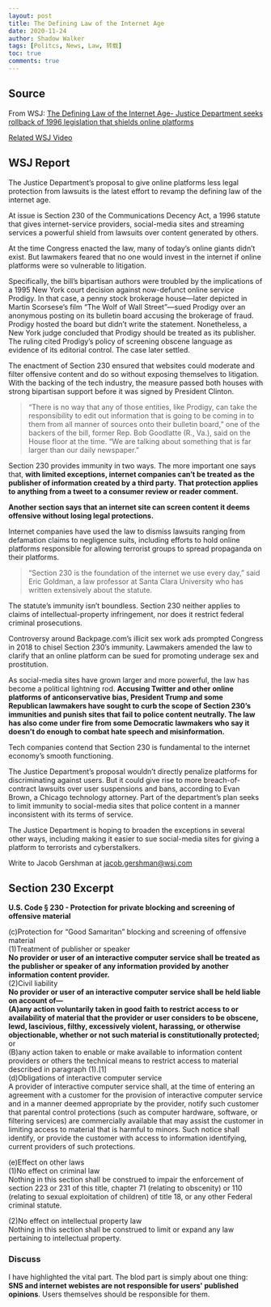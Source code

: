 ```yaml
---
layout: post
title: The Defining Law of the Internet Age
date: 2020-11-24
author: Shadow Walker
tags: [Politcs, News, Law, 转载]
toc: true
comments: true
---
```


## Source

From WSJ: [The Defining Law of the Internet Age- Justice Department seeks rollback of 1996 legislation that shields online platforms](https://www.wsj.com/articles/the-defining-law-of-the-internet-age-11592412911)

[Related WSJ Video](https://www.youtube.com/watch?v=FHTc6s5YTbU&ab_channel=WallStreetJournal)

## WSJ Report

The Justice Department’s proposal to give online platforms less legal protection from lawsuits is the latest effort to revamp the defining law of the internet age.

At issue is Section 230 of the Communications Decency Act, a 1996 statute that gives internet-service providers, social-media sites and streaming services a powerful shield from lawsuits over content generated by others.

At the time Congress enacted the law, many of today’s online giants didn’t exist. But lawmakers feared that no one would invest in the internet if online platforms were so vulnerable to litigation.

Specifically, the bill’s bipartisan authors were troubled by the implications of a 1995 New York court decision against now-defunct online service Prodigy. In that case, a penny stock brokerage house—later depicted in Martin Scorsese’s film “The Wolf of Wall Street”—sued Prodigy over an anonymous posting on its bulletin board accusing the brokerage of fraud. Prodigy hosted the board but didn’t write the statement. Nonetheless, a New York judge concluded that Prodigy should be treated as its publisher. The ruling cited Prodigy’s policy of screening obscene language as evidence of its editorial control. The case later settled.

The enactment of Section 230 ensured that websites could moderate and filter offensive content and do so without exposing themselves to litigation. With the backing of the tech industry, the measure passed both houses with strong bipartisan support before it was signed by President Clinton.

> “There is no way that any of those entities, like Prodigy, can take the responsibility to edit out information that is going to be coming in to them from all manner of sources onto their bulletin board,” one of the backers of the bill, former Rep. Bob Goodlatte (R., Va.), said on the House floor at the time. “We are talking about something that is far larger than our daily newspaper.”

Section 230 provides immunity in two ways. The more important one says that, **with limited exceptions, internet companies can’t be treated as the publisher of information created by a third party.** **That protection applies to anything from a tweet to a consumer review or reader comment.**

**Another section says that an internet site can screen content it deems offensive without losing legal protections.**

Internet companies have used the law to dismiss lawsuits ranging from defamation claims to negligence suits, including efforts to hold online platforms responsible for allowing terrorist groups to spread propaganda on their platforms.

> “Section 230 is the foundation of the internet we use every day,” said Eric Goldman, a law professor at Santa Clara University who has written extensively about the statute.


The statute’s immunity isn’t boundless. Section 230 neither applies to claims of intellectual-property infringement, nor does it restrict federal criminal prosecutions.

Controversy around Backpage.com’s illicit sex work ads prompted Congress in 2018 to chisel Section 230’s immunity. Lawmakers amended the law to clarify that an online platform can be sued for promoting underage sex and prostitution.

As social-media sites have grown larger and more powerful, the law has become a political lightning rod. **Accusing Twitter and other online platforms of anticonservative bias, President Trump and some Republican lawmakers have sought to curb the scope of Section 230’s immunities and punish sites that fail to police content neutrally. The law has also come under fire from some Democratic lawmakers who say it doesn’t do enough to combat hate speech and misinformation.**

Tech companies contend that Section 230 is fundamental to the internet economy’s smooth functioning.

The Justice Department’s proposal wouldn’t directly penalize platforms for discriminating against users. But it could give rise to more breach-of-contract lawsuits over user suspensions and bans, according to Evan Brown, a Chicago technology attorney. Part of the department’s plan seeks to limit immunity to social-media sites that police content in a manner inconsistent with its terms of service.


The Justice Department is hoping to broaden the exceptions in several other ways, including making it easier to sue social-media sites for giving a platform to terrorists and cyberstalkers.

Write to Jacob Gershman at jacob.gershman@wsj.com

## Section 230 Excerpt

**U.S. Code § 230 - Protection for private blocking and screening of offensive material**


(c)Protection for “Good Samaritan” blocking and screening of offensive material  
(1)Treatment of publisher or speaker  
**No provider or user of an interactive computer service shall be treated as the publisher or speaker of any information provided by another information content provider.**  
(2)Civil liability  
**No provider or user of an interactive computer service shall be held liable on account of—  
(A)any action voluntarily taken in good faith to restrict access to or availability of material that the provider or user considers to be obscene, lewd, lascivious, filthy, excessively violent, harassing, or otherwise objectionable, whether or not such material is constitutionally protected;** or  
(B)any action taken to enable or make available to information content providers or others the technical means to restrict access to material described in paragraph (1).[1]    
(d)Obligations of interactive computer service  
A provider of interactive computer service shall, at the time of entering an agreement with a customer for the provision of interactive computer service and in a manner deemed appropriate by the provider, notify such customer that parental control protections (such as computer hardware, software, or filtering   services) are commercially available that may assist the customer in limiting access to material that is harmful to minors. Such notice shall identify, or provide the customer with access to information identifying, current providers of such protections.  

(e)Effect on other laws  
(1)No effect on criminal law  
Nothing in this section shall be construed to impair the enforcement of section 223 or 231 of this title, chapter 71 (relating to obscenity) or 110 (relating to sexual exploitation of children) of title 18, or any other Federal criminal statute.  

(2)No effect on intellectual property law    
Nothing in this section shall be construed to limit or expand any law pertaining to intellectual property.

### Discuss

I have highlighted the vital part. The blod part is simply about one thing: **SNS and internet webistes are not responsible for users' published opinions**. Users themselves should be responsible for them. 
